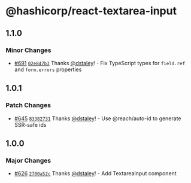 # @hashicorp/react-textarea-input

## 1.1.0

### Minor Changes

- [#691](https://github.com/hashicorp/react-components/pull/691) [`02e847b3`](https://github.com/hashicorp/react-components/commit/02e847b3889193afe64431b8cbffce1975d6eeef) Thanks [@dstaley](https://github.com/dstaley)! - Fix TypeScript types for `field.ref` and `form.errors` properties

## 1.0.1

### Patch Changes

- [#645](https://github.com/hashicorp/react-components/pull/645) [`83382731`](https://github.com/hashicorp/react-components/commit/83382731e5d59541a9006eb7fc17df830690a487) Thanks [@dstaley](https://github.com/dstaley)! - Use @reach/auto-id to generate SSR-safe ids

## 1.0.0

### Major Changes

- [#626](https://github.com/hashicorp/react-components/pull/626) [`2700a52c`](https://github.com/hashicorp/react-components/commit/2700a52c65a88be4bd4a107ec56b5a12d13e9761) Thanks [@dstaley](https://github.com/dstaley)! - Add TextareaInput component

